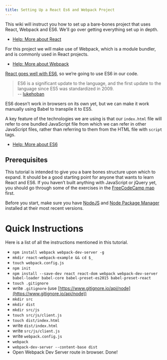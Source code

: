 ```yaml
---
title: Setting Up a React Es6 and Webpack Project
---
```

This wiki will instruct you how to set up a bare-bones project that uses React, Webpack and ES6\. We'll go over getting everything set up in depth.

*   [Help: More about React](https://facebook.github.io/react/docs/why-react.html)

For this project we will make use of Webpack, which is a module bundler, and is commonly used in React projects.

*   [Help: More about Webpack](https://webpack.github.io/docs/what-is-webpack.html)

[React goes well with ES6](https://babeljs.io/blog/2015/06/07/react-on-es6-plus), so we’re going to use ES6 in our code.

> ES6 is a significant update to the language, and the first update to the language since ES5 was standardized in 2009.  
> -- [lukehoban](https://github.com/lukehoban/es6features)

ES6 doesn’t work in browsers on its own yet, but we can make it work manually using Babel to transpile it to ES5.

A key feature of the technologies we are using is that our `index.html` file will refer to one bundled JavaScript file from which we can refer in other JavaScript files, rather than referring to them from the HTML file with `script` tags.

*   [Help: More about ES6](http://dev.venntro.com/2013/09/es6-part-1/)

## Prerequisites

This tutorial is intended to give you a bare bones structure upon which to expand. It should be a good starting point for anyone that wants to learn React and ES6\. If you haven’t built anything with JavaScript or jQuery yet, you should go through some of the exercises in the [FreeCodeCamp map](http://www.freecodecamp.com/map) first.

Before you start, make sure you have [NodeJS](https://nodejs.org/en/download/) and [Node Package Manager](http://blog.npmjs.org/post/85484771375/how-to-install-npm) installed at their most recent versions.

# Quick Instructions

Here is a list of all the instructions mentioned in this tutorial.

*   `npm install webpack webpack-dev-server -g`
*   `mkdir react-webpack-example && cd $_`
*   `touch webpack.config.js`
*   `npm init`
*   `npm install --save-dev react react-dom webpack webpack-dev-server babel-loader babel-core babel-preset-es2015 babel-preset-react`
*   `touch .gitignore`
*   write `.gitignore` (use [https://www.gitignore.io/api/node](https://www.gitignore.io/api/node))
*   `mkdir src`
*   `mkdir dist`
*   `mkdir src/js`
*   `touch src/js/client.js`
*   `touch dist/index.html`
*   write `dist/index.html`
*   write `src/js/client.js`
*   write `webpack.config.js`
*   `webpack`
*   `webpack-dev-server --content-base dist`
*   Open Webpack Dev Server route in browser. Done!